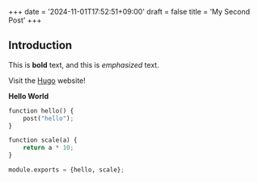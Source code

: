+++
date = '2024-11-01T17:52:51+09:00'
draft = false
title = 'My Second Post'
+++

## Introduction

This is **bold** text, and this is *emphasized* text.

Visit the [Hugo](https://gohugo.io) website!

**Hello World**

```python
function hello() {
    post("hello");
}

function scale(a) {
    return a * 10;
}

module.exports = {hello, scale};
```
